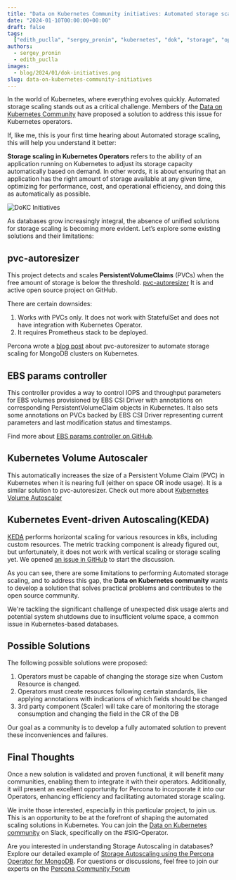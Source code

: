 ```yaml
---
title: "Data on Kubernetes Community initiatives: Automated storage scaling"
date: "2024-01-10T00:00:00+00:00"
draft: false
tags:
  ["edith_puclla", "sergey_pronin", "kubernetes", "dok", "storage", "operators"]
authors:
  - sergey_pronin
  - edith_puclla
images:
  - blog/2024/01/dok-initiatives.png
slug: data-on-kubernetes-community-initiatives
---
```


In the world of Kubernetes, where everything evolves quickly. Automated storage scaling stands out as a critical challenge. Members of the [Data on Kubernetes Community](https://dok.community/) have proposed a solution to address this issue for Kubernetes operators.

If, like me, this is your first time hearing about Automated storage scaling, this will help you understand it better:

**Storage scaling in Kubernetes Operators** refers to the ability of an application running on Kubernetes to adjust its storage capacity automatically based on demand. In other words, it is about ensuring that an application has the right amount of storage available at any given time, optimizing for performance, cost, and operational efficiency, and doing this as automatically as possible.

![DoKC Initiatives](blog/2024/01/dok-initiatives.png)

As databases grow increasingly integral, the absence of unified solutions for storage scaling is becoming more evident. Let’s explore some existing solutions and their limitations:

## pvc-autoresizer

This project detects and scales **PersistentVolumeClaims** (PVCs) when the free amount of storage is below the threshold. [pvc-autoresizer](https://github.com/topolvm/pvc-autoresizer) It is and active open source project on GitHub.

There are certain downsides:

1. Works with PVCs only. It does not work with StatefulSet and does not have integration with Kubernetes Operator.
2. It requires Prometheus stack to be deployed.

Percona wrote a [blog post](https://www.percona.com/blog/storage-autoscaling-with-percona-operator-for-mongodb/) about pvc-autoresizer to automate storage scaling for MongoDB clusters on Kubernetes.

## EBS params controller

This controller provides a way to control IOPS and throughput parameters for EBS volumes provisioned by EBS CSI Driver with annotations on corresponding PersistentVolumeClaim objects in Kubernetes. It also sets some annotations on PVCs backed by EBS CSI Driver representing current parameters and last modification status and timestamps.

Find more about [EBS params controller on GitHub](https://github.com/Altinity/ebs-params-controller).

## Kubernetes Volume Autoscaler

This automatically increases the size of a Persistent Volume Claim (PVC) in Kubernetes when it is nearing full (either on space OR inode usage). It is a similar solution to pvc-autoresizer. Check out more about [Kubernetes Volume Autoscaler](https://github.com/DevOps-Nirvana/Kubernetes-Volume-Autoscaler)

## Kubernetes Event-driven Autoscaling(KEDA)

[KEDA](https://keda.sh/) performs horizontal scaling for various resources in k8s, including custom resources. The metric tracking component is already figured out, but unfortunately, it does not work with vertical scaling or storage scaling yet. We opened [an issue in GitHub](https://github.com/kedacore/keda/issues/5232) to start the discussion.

As you can see, there are some limitations to performing Automated storage scaling, and to address this gap, the **Data on Kubernetes community** wants to develop a solution that solves practical problems and contributes to the open source community.

We're tackling the significant challenge of unexpected disk usage alerts and potential system shutdowns due to insufficient volume space, a common issue in Kubernetes-based databases.

## Possible Solutions

The following possible solutions were proposed:

1. Operators must be capable of changing the storage size when Custom Resource is changed.
2. Operators must create resources following certain standards, like applying annotations with indications of which fields should be changed
3. 3rd party component (Scaler) will take care of monitoring the storage consumption and changing the field in the CR of the DB

Our goal as a community is to develop a fully automated solution to prevent these inconveniences and failures.

## Final Thoughts

Once a new solution is validated and proven functional, it will benefit many communities, enabling them to integrate it with their operators. Additionally, it will present an excellent opportunity for Percona to incorporate it into our Operators, enhancing efficiency and facilitating automated storage scaling.

We invite those interested, especially in this particular project, to join us. This is an opportunity to be at the forefront of shaping the automated scaling solutions in Kubernetes. You can join the [Data on Kubernetes community](https://join.slack.com/t/dokcommunity/shared_invite/zt-2a0ahuhsh-MdZ4OpF4nr_s4kyOwTurVw) on Slack, specifically on the #SIG-Operator.

Are you interested in understanding Storage Autoscaling in databases? Explore our detailed example of [Storage Autoscaling using the Percona Operator for MongoDB](https://www.percona.com/blog/storage-autoscaling-with-percona-operator-for-mongodb/). For questions or discussions, feel free to join our experts on the [Percona Community Forum](https://forums.percona.com/)
